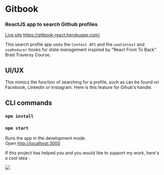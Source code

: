 # Gitbook

### ReactJS app to search Github profiles
[Live site](https://gitbook-react.herokuapp.com)
https://gitbook-react.herokuapp.com/

This search profile app uses the `Context API` and the `useContext` and `useReducer` hooks for state management inspired by "React Front To Back" Brad Traversy Course.

## UI/UX
This mimics the function of searching for a profile, such as can be found on Facebook, Linkedin or Instagram. Here is this feature for Gihub's handle.

## CLI commands

### `npm install`

### `npm start`

Runs the app in the development mode.<br>
Open [http://localhost:3000](http://localhost:3000)


If this project has helped you and you would like to support my work, here's a cool idea :

<a href="https://www.buymeacoffee.com/fion34"><img src="https://img.buymeacoffee.com/button-api/?text=Buy me a coffee&emoji=&slug=fion34&button_colour=FFDD00&font_colour=000000&font_family=Cookie&outline_colour=000000&coffee_colour=ffffff"></a>

